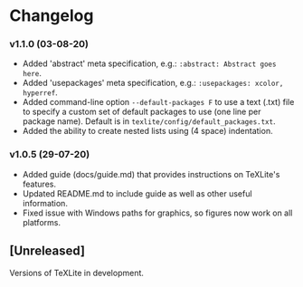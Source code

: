 # Changelog

### v1.1.0 (03-08-20)

- Added 'abstract' meta specification, e.g.: `:abstract: Abstract goes here`.
- Added 'usepackages' meta specification, e.g.: `:usepackages: xcolor, hyperref`.
- Added command-line option `--default-packages F` to use a text (.txt) file to specify a custom set of default packages to use (one line per package name). Default is in `texlite/config/default_packages.txt`.
- Added the ability to create nested lists using (4 space) indentation.

### v1.0.5 (29-07-20)

- Added guide (docs/guide.md) that provides instructions on TeXLite's features.
- Updated README.md to include guide as well as other useful information.
- Fixed issue with Windows paths for graphics, so figures now work on all platforms.

## [Unreleased]

Versions of TeXLite in development.
